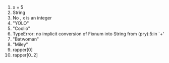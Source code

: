 1. x = 5
2. String
3. No , x is an integer
4. "YOLO"
5. "Coolio"
6. TypeError: no implicit conversion of Fixnum into String from (pry):5:in `+'
7. "Batwoman"
8. "Miley"
9. rapper[0]
10. rapper[0..2]
